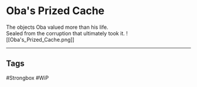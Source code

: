 # Oba's Prized Cache
The objects Oba valued more than his life.  
Sealed from the corruption that ultimately took it.
![[Oba's_Prized_Cache.png]]

---
## Tags
#Strongbox
#WiP
